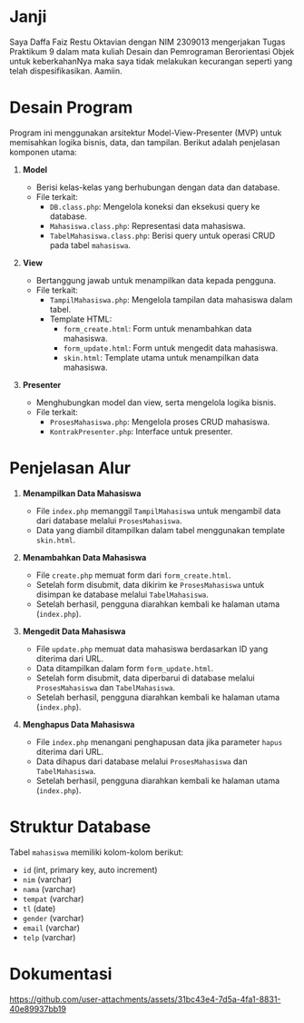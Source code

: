 # Janji
Saya Daffa Faiz Restu Oktavian dengan NIM 2309013 mengerjakan Tugas Praktikum 9 dalam mata kuliah Desain dan Pemrograman Berorientasi Objek untuk keberkahanNya maka saya tidak melakukan kecurangan seperti yang telah dispesifikasikan. Aamiin.

# Desain Program
Program ini menggunakan arsitektur Model-View-Presenter (MVP) untuk memisahkan logika bisnis, data, dan tampilan. Berikut adalah penjelasan komponen utama:

1. **Model**
   - Berisi kelas-kelas yang berhubungan dengan data dan database.
   - File terkait:
     - `DB.class.php`: Mengelola koneksi dan eksekusi query ke database.
     - `Mahasiswa.class.php`: Representasi data mahasiswa.
     - `TabelMahasiswa.class.php`: Berisi query untuk operasi CRUD pada tabel `mahasiswa`.

2. **View**
   - Bertanggung jawab untuk menampilkan data kepada pengguna.
   - File terkait:
     - `TampilMahasiswa.php`: Mengelola tampilan data mahasiswa dalam tabel.
     - Template HTML:
       - `form_create.html`: Form untuk menambahkan data mahasiswa.
       - `form_update.html`: Form untuk mengedit data mahasiswa.
       - `skin.html`: Template utama untuk menampilkan data mahasiswa.

3. **Presenter**
   - Menghubungkan model dan view, serta mengelola logika bisnis.
   - File terkait:
     - `ProsesMahasiswa.php`: Mengelola proses CRUD mahasiswa.
     - `KontrakPresenter.php`: Interface untuk presenter.

# Penjelasan Alur

1. **Menampilkan Data Mahasiswa**
   - File `index.php` memanggil `TampilMahasiswa` untuk mengambil data dari database melalui `ProsesMahasiswa`.
   - Data yang diambil ditampilkan dalam tabel menggunakan template `skin.html`.

2. **Menambahkan Data Mahasiswa**
   - File `create.php` memuat form dari `form_create.html`.
   - Setelah form disubmit, data dikirim ke `ProsesMahasiswa` untuk disimpan ke database melalui `TabelMahasiswa`.
   - Setelah berhasil, pengguna diarahkan kembali ke halaman utama (`index.php`).

3. **Mengedit Data Mahasiswa**
   - File `update.php` memuat data mahasiswa berdasarkan ID yang diterima dari URL.
   - Data ditampilkan dalam form `form_update.html`.
   - Setelah form disubmit, data diperbarui di database melalui `ProsesMahasiswa` dan `TabelMahasiswa`.
   - Setelah berhasil, pengguna diarahkan kembali ke halaman utama (`index.php`).

4. **Menghapus Data Mahasiswa**
   - File `index.php` menangani penghapusan data jika parameter `hapus` diterima dari URL.
   - Data dihapus dari database melalui `ProsesMahasiswa` dan `TabelMahasiswa`.
   - Setelah berhasil, pengguna diarahkan kembali ke halaman utama (`index.php`).

# Struktur Database
Tabel `mahasiswa` memiliki kolom-kolom berikut:
- `id` (int, primary key, auto increment)
- `nim` (varchar)
- `nama` (varchar)
- `tempat` (varchar)
- `tl` (date)
- `gender` (varchar)
- `email` (varchar)
- `telp` (varchar)

# Dokumentasi
https://github.com/user-attachments/assets/31bc43e4-7d5a-4fa1-8831-40e89937bb19
